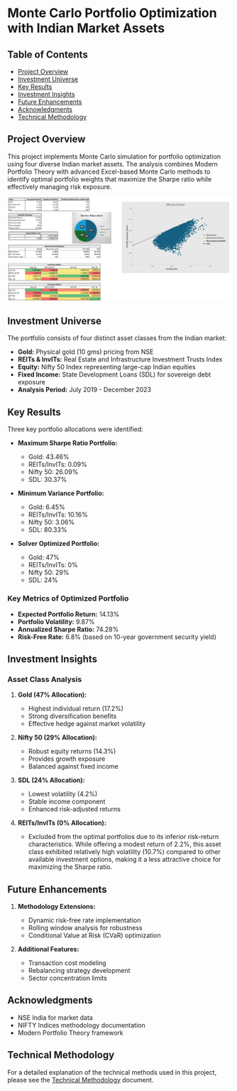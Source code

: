 # Monte Carlo Portfolio Optimization with Indian Market Assets

## Table of Contents

- [Project Overview](#project-overview)
- [Investment Universe](#investment-universe)
- [Key Results](#key-results)
- [Investment Insights](#investment-insights)
- [Future Enhancements](#future-enhancements)
- [Acknowledgments](#acknowledgments)
- [Technical Methodology](#technical-methodology)

## Project Overview

This project implements Monte Carlo simulation for portfolio optimization using four diverse Indian market assets. The analysis combines Modern Portfolio Theory with advanced Excel-based Monte Carlo methods to identify optimal portfolio weights that maximize the Sharpe ratio while effectively managing risk exposure.

![Portfolio Optimization Dashboard](dashboard.png)

## Investment Universe

The portfolio consists of four distinct asset classes from the Indian market:

*   **Gold:** Physical gold (10 gms) pricing from NSE
*   **REITs & InvITs:** Real Estate and Infrastructure Investment Trusts Index
*   **Equity:** Nifty 50 Index representing large-cap Indian equities
*   **Fixed Income:** State Development Loans (SDL) for sovereign debt exposure
*   **Analysis Period:** July 2019 - December 2023

## Key Results

Three key portfolio allocations were identified:

*   **Maximum Sharpe Ratio Portfolio:**
    *   Gold: 43.46%
    *   REITs/InvITs: 0.09%
    *   Nifty 50: 26.09%
    *   SDL: 30.37%

*   **Minimum Variance Portfolio:**
    *   Gold: 6.45%
    *   REITs/InvITs: 10.16%
    *   Nifty 50: 3.06%
    *   SDL: 80.33%

*   **Solver Optimized Portfolio:**
    *   Gold: 47%
    *   REITs/InvITs: 0%
    *   Nifty 50: 29%
    *   SDL: 24%

### Key Metrics of Optimized Portfolio

*   **Expected Portfolio Return:** 14.13%
*   **Portfolio Volatility:** 9.87%
*   **Annualized Sharpe Ratio:** 74.28% 
*   **Risk-Free Rate:** 6.8% (based on 10-year government security yield)

## Investment Insights

### Asset Class Analysis

1.  **Gold (47% Allocation):**
    *   Highest individual return (17.2%)
    *   Strong diversification benefits
    *   Effective hedge against market volatility

2.  **Nifty 50 (29% Allocation):**
    *   Robust equity returns (14.3%)
    *   Provides growth exposure
    *   Balanced against fixed income

3.  **SDL (24% Allocation):**
    *   Lowest volatility (4.2%)
    *   Stable income component
    *   Enhanced risk-adjusted returns

4.  **REITs/InvITs (0% Allocation):**
    *   Excluded from the optimal portfolios due to its inferior risk-return characteristics. While offering a modest return of 2.2%, this asset class exhibited relatively high volatility (10.7%) compared to other available investment options, making it a less attractive choice for maximizing the Sharpe ratio.

## Future Enhancements

1.  **Methodology Extensions:**
    *   Dynamic risk-free rate implementation
    *   Rolling window analysis for robustness
    *   Conditional Value at Risk (CVaR) optimization

2.  **Additional Features:**
    *   Transaction cost modeling
    *   Rebalancing strategy development
    *   Sector concentration limits

## Acknowledgments

*   NSE India for market data
*   NIFTY Indices methodology documentation
*   Modern Portfolio Theory framework

## Technical Methodology

For a detailed explanation of the technical methods used in this project, please see the [Technical Methodology](TechnicalMethodology.md) document.